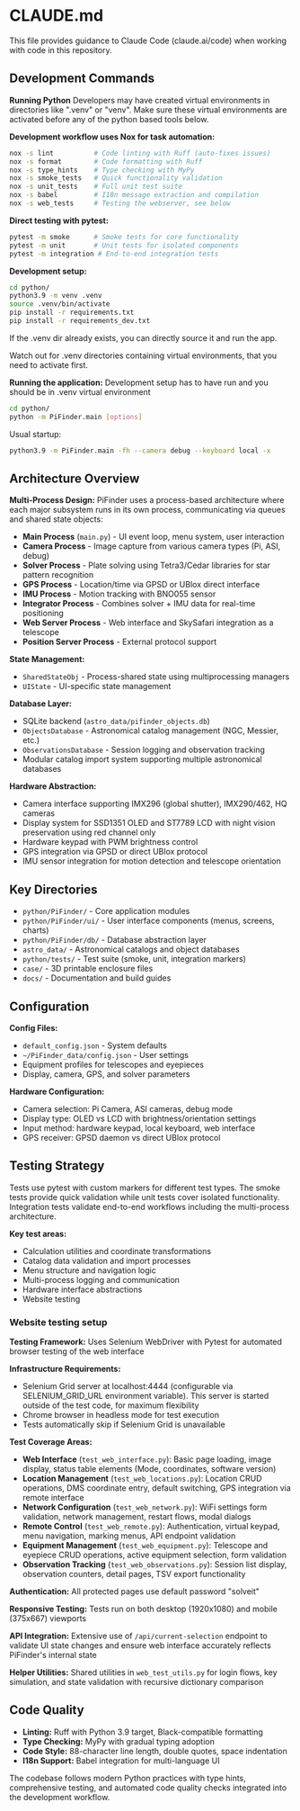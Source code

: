 # CLAUDE.md

This file provides guidance to Claude Code (claude.ai/code) when working with code in this repository.

## Development Commands

**Running Python**
Developers may have created virtual environments in directories like ".venv" or "venv". Make sure these virtual
environments are activated before any of the python based tools below.

**Development workflow uses Nox for task automation:**
```bash
nox -s lint          # Code linting with Ruff (auto-fixes issues)
nox -s format        # Code formatting with Ruff
nox -s type_hints    # Type checking with MyPy
nox -s smoke_tests   # Quick functionality validation
nox -s unit_tests    # Full unit test suite
nox -s babel         # I18n message extraction and compilation
nox -s web_tests     # Testing the webserver, see below
```

**Direct testing with pytest:**
```bash
pytest -m smoke      # Smoke tests for core functionality
pytest -m unit       # Unit tests for isolated components
pytest -m integration # End-to-end integration tests
```

**Development setup:**
```bash
cd python/
python3.9 -m venv .venv
source .venv/bin/activate
pip install -r requirements.txt
pip install -r requirements_dev.txt
```
If the .venv dir already exists, you can directly source it and run the app.


Watch out for .venv directories containing virtual environments, that you need to activate first. 

**Running the application:**
Development setup has to have run and you should be in .venv virtual environment
```bash
cd python/
python -m PiFinder.main [options]
```
Usual startup:

```bash
python3.9 -m PiFinder.main -fh --camera debug --keyboard local -x
```

## Architecture Overview

**Multi-Process Design:** PiFinder uses a process-based architecture where each major subsystem runs in its own process, communicating via queues and shared state objects:

- **Main Process** (`main.py`) - UI event loop, menu system, user interaction
- **Camera Process** - Image capture from various camera types (Pi, ASI, debug)
- **Solver Process** - Plate solving using Tetra3/Cedar libraries for star pattern recognition
- **GPS Process** - Location/time via GPSD or UBlox direct interface
- **IMU Process** - Motion tracking with BNO055 sensor
- **Integrator Process** - Combines solver + IMU data for real-time positioning
- **Web Server Process** - Web interface and SkySafari integration as a telescope 
- **Position Server Process** - External protocol support

**State Management:**
- `SharedStateObj` - Process-shared state using multiprocessing managers
- `UIState` - UI-specific state management

**Database Layer:**
- SQLite backend (`astro_data/pifinder_objects.db`)
- `ObjectsDatabase` - Astronomical catalog management (NGC, Messier, etc.)
- `ObservationsDatabase` - Session logging and observation tracking
- Modular catalog import system supporting multiple astronomical databases

**Hardware Abstraction:**
- Camera interface supporting IMX296 (global shutter), IMX290/462, HQ cameras
- Display system for SSD1351 OLED and ST7789 LCD with night vision preservation using red channel only
- Hardware keypad with PWM brightness control
- GPS integration via GPSD or direct UBlox protocol
- IMU sensor integration for motion detection and telescope orientation

## Key Directories

- `python/PiFinder/` - Core application modules
- `python/PiFinder/ui/` - User interface components (menus, screens, charts)
- `python/PiFinder/db/` - Database abstraction layer
- `astro_data/` - Astronomical catalogs and object databases
- `python/tests/` - Test suite (smoke, unit, integration markers)
- `case/` - 3D printable enclosure files
- `docs/` - Documentation and build guides

## Configuration

**Config Files:**
- `default_config.json` - System defaults
- `~/PiFinder_data/config.json` - User settings
- Equipment profiles for telescopes and eyepieces
- Display, camera, GPS, and solver parameters

**Hardware Configuration:**
- Camera selection: Pi Camera, ASI cameras, debug mode
- Display type: OLED vs LCD with brightness/orientation settings
- Input method: hardware keypad, local keyboard, web interface
- GPS receiver: GPSD daemon vs direct UBlox protocol

## Testing Strategy

Tests use pytest with custom markers for different test types. The smoke tests provide quick validation while unit tests cover isolated functionality. Integration tests validate end-to-end workflows including the multi-process architecture.

**Key test areas:**
- Calculation utilities and coordinate transformations
- Catalog data validation and import processes
- Menu structure and navigation logic
- Multi-process logging and communication
- Hardware interface abstractions
- Website testing

### Website testing setup

**Testing Framework:** Uses Selenium WebDriver with Pytest for automated browser testing of the web interface

**Infrastructure Requirements:**
- Selenium Grid server at localhost:4444 (configurable via SELENIUM_GRID_URL environment variable). 
  This server is started outside of the test code, for maximum flexibility
- Chrome browser in headless mode for test execution
- Tests automatically skip if Selenium Grid is unavailable

**Test Coverage Areas:**
- **Web Interface** (`test_web_interface.py`): Basic page loading, image display, status table elements (Mode, coordinates, software version)
- **Location Management** (`test_web_locations.py`): Location CRUD operations, DMS coordinate entry, default switching, GPS integration via remote interface
- **Network Configuration** (`test_web_network.py`): WiFi settings form validation, network management, restart flows, modal dialogs
- **Remote Control** (`test_web_remote.py`): Authentication, virtual keypad, menu navigation, marking menus, API endpoint validation
- **Equipment Management** (`test_web_equipment.py`): Telescope and eyepiece CRUD operations, active equipment selection, form validation
- **Observation Tracking** (`test_web_observations.py`): Session list display, observation counters, detail pages, TSV export functionality

**Authentication:** All protected pages use default password "solveit"

**Responsive Testing:** Tests run on both desktop (1920x1080) and mobile (375x667) viewports

**API Integration:** Extensive use of `/api/current-selection` endpoint to validate UI state changes and ensure web interface accurately reflects PiFinder's internal state

**Helper Utilities:** Shared utilities in `web_test_utils.py` for login flows, key simulation, and state validation with recursive dictionary comparison

## Code Quality

- **Linting:** Ruff with Python 3.9 target, Black-compatible formatting
- **Type Checking:** MyPy with gradual typing adoption
- **Code Style:** 88-character line length, double quotes, space indentation
- **I18n Support:** Babel integration for multi-language UI

The codebase follows modern Python practices with type hints, comprehensive testing, and automated code quality checks integrated into the development workflow.
